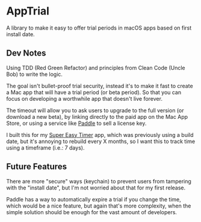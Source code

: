 # AppTrial

A library to make it easy to offer trial periods in macOS apps based on first install date.

## Dev Notes

Using TDD (Red Green Refactor) and principles from Clean Code (Uncle Bob) to write the logic.

The goal isn't bullet-proof trial security, instead it's to make it fast to create a Mac app that will have a trial period (or beta period). So that you can focus on developing a worthwhile app that doesn't live forever.

The timeout will allow you to ask users to upgrade to the full version (or download a new beta), by linking directly to the paid app on the Mac App Store, or using a service like [Paddle](https://paddle.com) to sell a license key.

I built this for my [Super Easy Timer](https://itunes.apple.com/us/app/super-easy-timer/id1353137878?ls=1&mt=12) app, which was previously using a build date, but it's annoying to rebuild every X months, so I want this to track time using a timeframe (i.e.: 7 days).

## Future Features

There are more "secure" ways (keychain) to prevent users from tampering with the "install date", but I'm not worried about that for my first release.

Paddle has a way to automatically expire a trial if you change the time, which would be a nice feature, but again that's more complexity, when the simple solution should be enough for the vast amount of developers.
